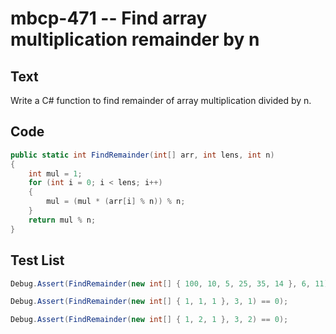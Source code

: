 # mbcp-471 -- Find array multiplication remainder by n

## Text

Write a C# function to find remainder of array multiplication divided by n.

## Code

```csharp
public static int FindRemainder(int[] arr, int lens, int n) 
{ 
    int mul = 1; 
    for (int i = 0; i < lens; i++) 
    { 
        mul = (mul * (arr[i] % n)) % n; 
    } 
    return mul % n; 
}
```

## Test List

```csharp
Debug.Assert(FindRemainder(new int[] { 100, 10, 5, 25, 35, 14 }, 6, 11) == 9);
```

```csharp
Debug.Assert(FindRemainder(new int[] { 1, 1, 1 }, 3, 1) == 0);
```

```csharp
Debug.Assert(FindRemainder(new int[] { 1, 2, 1 }, 3, 2) == 0);
```

